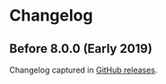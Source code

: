# Changelog

<!-- markdownlint-disable -->

## Before 8.0.0 (Early 2019)

Changelog captured in [GitHub releases](https://github.com/iamturns/create-exposed-app/releases).
